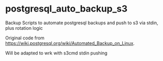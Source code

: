postgresql_auto_backup_s3
=========================

Backup Scripts to automate postgresql backups and push to s3 via stdin, plus rotation logic

Original code from https://wiki.postgresql.org/wiki/Automated_Backup_on_Linux.

Will be adapted to wrk with s3cmd stdin pushing

